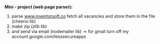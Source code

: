 **Mini - project (web page parser):**
1) parse www.inventorsoft.co fetch all vacancies and store them in the file (cheerio lib)
2) make zip (zlib lib)
3) and send via email (nodemailer lib) -> for gmail turn off my account.google.com/lesssecureapps